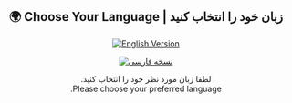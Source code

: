 <h2 align="center">🌍 Choose Your Language | زبان خود را انتخاب کنید</h2>

<p align="center">
  <a href="./README.en.md">
    <img src="https://img.shields.io/badge/English-blue?style=for-the-badge&logo=github" alt="English Version" />
  </a>
</p>

<p align="center">
  <a href="./README.fa.md">
    <img src="https://img.shields.io/badge/ﯽﺳﺭﺎﻓ-green?style=for-the-badge&logo=github&label=" alt="نسخه فارسی" />
  </a>
</p>

<p align="center" dir="rtl">
  لطفا زبان مورد نظر خود را انتخاب کنید.  
  <br/>
  Please choose your preferred language.
</p>
